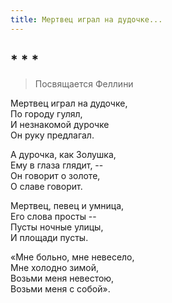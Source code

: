 ```yaml
---
title: Мертвец играл на дудочке...
---
```

## * * *

> Посвящается Феллини

Мертвец играл на дудочке,\
По городу гулял,\
И незнакомой дурочке\
Он руку предлагал.

А дурочка, как Золушка,\
Ему в глаза глядит, --\
Он говорит о золоте,\
О славе говорит.

Мертвец, певец и умница,\
Его слова просты --\
Пусты ночные улицы,\
И площади пусты.

«Мне больно, мне невесело,\
Мне холодно зимой,\
Возьми меня невестою,\
Возьми меня с собой».